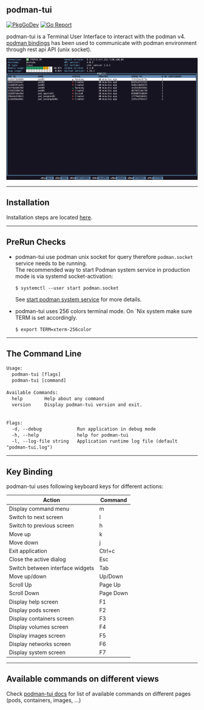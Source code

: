## podman-tui

[![PkgGoDev](https://pkg.go.dev/badge/github.com/containers/podman-tui)](https://pkg.go.dev/github.com/containers/podman-tui)
[![Go Report](https://goreportcard.com/badge/github.com/containers/podman-tui)](https://goreportcard.com/report/github.com/containers/podman-tui)

podman-tui is a Terminal User Interface to interact with the podman v4.  
[podman bindings](https://github.com/containers/podman/tree/main/pkg/bindings) has been used to communicate with podman environment through rest api API (unix socket).

![Screenshot](./docs/podman-tui.gif)

---

## Installation

Installation steps are located [here](install.md).

---

## PreRun Checks

* podman-tui use podman unix socket for query therefore `podman.socket` service needs to be running.  
    The recommended way to start Podman system service in production mode is via systemd socket-activation:  

    ```shell
    $ systemctl --user start podman.socket
    ```

    See [start podman system service](https://podman.io/blogs/2020/08/10/podman-go-bindings.html) for more details.

* podman-tui uses 256 colors terminal mode. On `Nix system make sure TERM is set accordingly.

    ```shell
    $ export TERM=xterm-256color
    ```

---

## The Command Line
```shell
Usage:
  podman-tui [flags]
  podman-tui [command]

Available Commands:
  help        Help about any command
  version     Display podman-tui version and exit.


Flags:
  -d, --debug             Run application in debug mode
  -h, --help              help for podman-tui
  -l, --log-file string   Application runtime log file (default "podman-tui.log")

```

---

## Key Binding

podman-tui uses following keyboard keys for different actions:

| Action                           | Command   |
| -------------------------------- | --------- |
| Display command menu             | m         |
| Switch to next screen            | l         |
| Switch to previous screen        | h         |
| Move up                          | k         |
| Move down                        | j         |
| Exit application                 | Ctrl+c    |
| Close the active dialog          | Esc       |
| Switch between interface widgets | Tab       |
| Move up/down                     | Up/Down   |
| Scroll Up                        | Page Up   |
| Scroll Down                      | Page Down |
| Display help screen              | F1        |
| Display pods screen              | F2        |
| Display containers screen        | F3        |
| Display volumes screen           | F4        |
| Display images screen            | F5        |
| Display networks screen          | F6        |
| Display system screen            | F7        |

---

## Available commands on different views

Check [podman-tui docs](./docs/README.md) for list of available commands on different pages (pods, containers, images, ...)


